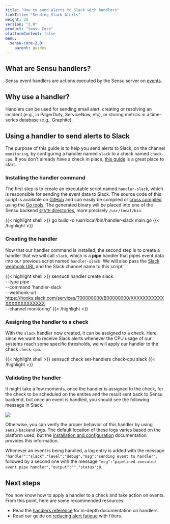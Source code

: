 ```yaml
---
title: "How to send alerts to Slack with handlers"
linkTitle: "Sending Slack Alerts"
weight: 20
version: "2.0"
product: "Sensu Core"
platformContent: false
menu: 
  sensu-core-2.0:
    parent: guides
---
```


## What are Sensu handlers?

Sensu event handlers are actions executed by the Sensu server on [events][1].

## Why use a handler?

Handlers can be used for sending email alert, creating or resolving an incident
(e.g., in PagerDuty, ServiceNow, etc), or storing metrics in a time-series
database (e.g., Graphite).

## Using a handler to send alerts to Slack

The purpose of this guide is to help you send alerts to Slack, on the channel
`monitoring`, by configuring a handler named `slack` to a check named
`check-cpu`. If you don't already have a check in place, [this guide][2] is a
great place to start.

### Installing the handler command

The first step is to create an executable script named `handler-slack`, which is
responsible for sending the event data to Slack. The source code of this script
is available on [GitHub][3] and can easily be compiled or [cross compiled][10]
using the [Go tools][4]. The generated binary will be placed into one of the
Sensu backend [`$PATH` directories][5], more precisely `/usr/local/bin`.

{{< highlight shell >}}
go build -o /usr/local/bin/handler-slack main.go
{{< /highlight >}}

### Creating the handler

Now that our handler command is installed, the second step is to create a
handler that we will call `slack`, which is a **pipe** handler that pipes event
data into our previous script named `handler-slack`. We will also pass the
[Slack webhook URL][6] and the Slack channel name to this script.

{{< highlight shell >}}
sensuctl handler create slack \
--type pipe \
--command 'handler-slack \
  --webhook-url https://hooks.slack.com/services/T00000000/B00000000/XXXXXXXXXXXXXXXXXXXXXXXX \
  --channel monitoring'
{{< /highlight >}}

### Assigning the handler to a check

With the `slack` handler now created, it can be assigned to a check. Here, since
we want to receive Slack alerts whenever the CPU usage of our systems reach some
specific thresholds, we will apply our handler to the check `check-cpu`.

{{< highlight shell >}}
sensuctl check set-handlers check-cpu slack
{{< /highlight >}}

### Validating the handler

It might take a few moments, once the handler is assigned to the check, for the
check to be scheduled on the entites and the result sent back to Sensu backend,
but once an event is handled, you should see the following message in
Slack.

<div style="width:500px">
   <img class="html" src="/images/handler-slack.png"/>
</div>

Otherwise, you can verify the proper behavior of this handler by using
`sensu-backend` logs. The default location of these logs varies based on the
platform used, but the [installation and configuration][7] documentation
provides this information.

Whenever an event is being handled, a log entry is added with the message
`"handler":"slack","level":"debug","msg":"sending event to handler"`, followed
by a second one with the message `"msg":"pipelined executed event pipe
handler","output":"","status":0`.

## Next steps

You now know how to apply a handler to a check and take action on events. From
this point, here are some recommended resources:

* Read the [handlers reference][8] for in-depth
  documentation on handlers. 
* Read our guide on [reducing alert fatigue][9] with filters.

[1]: ../../reference/events/
[2]: ../monitor-server-resources/
[3]: https://github.com/sensu/sensu-go/blob/e52f6e06c9983a804e4f1ea369f9ab3bd265d07a/handlers/slack/main.go
[4]: https://golang.org/doc/install
[5]: https://en.wikipedia.org/wiki/PATH_(variable)
[6]: https://api.slack.com/incoming-webhooks
[7]: ../../getting-started/installation-and-configuration/#validating-the-services
[8]: #
[9]: ../reduce-alert-fatigue/
[10]: https://rakyll.org/cross-compilation/